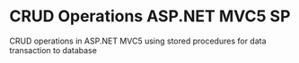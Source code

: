 # CRUD Operations ASP.NET MVC5 SP
CRUD operations in ASP.NET MVC5 using stored procedures for data transaction to database
